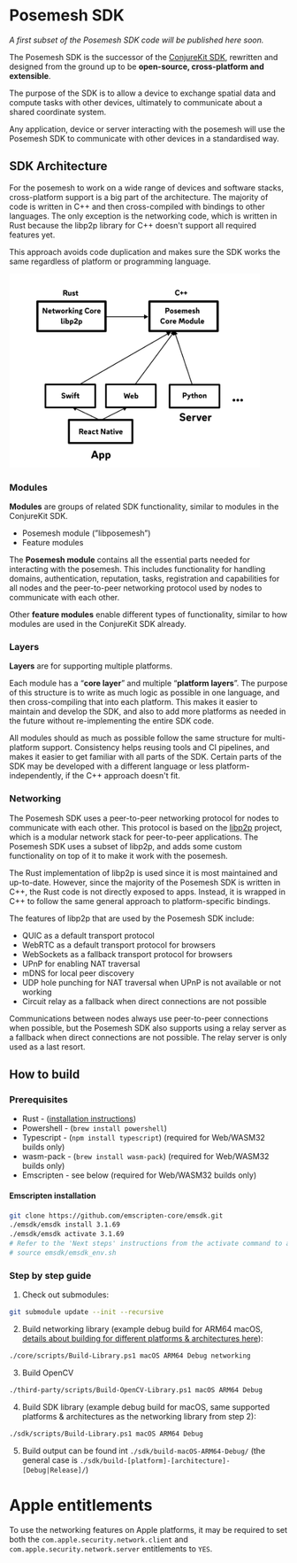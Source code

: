 # Posemesh SDK

_A first subset of the Posemesh SDK code will be published here soon._

The Posemesh SDK is the successor of the [ConjureKit SDK](https://conjurekit.dev), rewritten and designed from the ground up to be **open-source, cross-platform and extensible**.

The purpose of the SDK is to allow a device to exchange spatial data and compute tasks with other devices, ultimately to communicate about a shared coordinate system.

Any application, device or server interacting with the posemesh will use the Posemesh SDK to communicate with other devices in a standardised way.

## SDK Architecture
For the posemesh to work on a wide range of devices and software stacks, cross-platform support is a big part of the architecture. The majority of code is written in C++ and then cross-compiled with bindings to other languages. The only exception is the networking code, which is written in Rust because the libp2p library for C++ doesn't support all required features yet.

This approach avoids code duplication and makes sure the SDK works the same regardless of platform or programming language.

<img src="docs/images/multiplatform-diagram.png" height="350">

### Modules

**Modules** are groups of related SDK functionality, similar to modules in the ConjureKit SDK.

- Posemesh module (”libposemesh”)
- Feature modules

The **Posemesh module** contains all the essential parts needed for interacting with the posemesh. This includes functionality for handling domains, authentication, reputation, tasks, registration and capabilities for all nodes and the peer-to-peer networking protocol used by nodes to communicate with each other.

Other **feature modules** enable different types of functionality, similar to how modules are used in the ConjureKit SDK already.

### Layers

**Layers** are for supporting multiple platforms.

Each module has a “**core layer**” and multiple “**platform layers**”. The purpose of this structure is to write as much logic as possible in one language, and then cross-compiling that into each platform. This makes it easier to maintain and develop the SDK, and also to add more platforms as needed in the future without re-implementing the entire SDK code.

All modules should as much as possible follow the same structure for multi-platform support. Consistency helps reusing tools and CI pipelines, and makes it easier to get familiar with all parts of the SDK. Certain parts of the SDK may be developed with a different language or less platform-independently, if the C++ approach doesn't fit.

### Networking

The Posemesh SDK uses a peer-to-peer networking protocol for nodes to communicate with
each other. This protocol is based on the [libp2p](https://libp2p.io) project, which is
a modular network stack for peer-to-peer applications. The Posemesh SDK uses a subset of
libp2p, and adds some custom functionality on top of it to make it work with the
posemesh.

The Rust implementation of libp2p is used since it is most maintained and up-to-date. However, since the majority of the Posemesh SDK is written in C++, the Rust code is not directly exposed to apps. Instead, it is wrapped in C++ to follow the same general approach to platform-specific bindings.

The features of libp2p that are used by the Posemesh SDK include:
* QUIC as a default transport protocol
* WebRTC as a default transport protocol for browsers
* WebSockets as a fallback transport protocol for browsers
* UPnP for enabling NAT traversal
* mDNS for local peer discovery
* UDP hole punching for NAT traversal when UPnP is not available or not working
* Circuit relay as a fallback when direct connections are not possible

Communications between nodes always use peer-to-peer connections when possible, but the
Posemesh SDK also supports using a relay server as a fallback when direct connections
are not possible. The relay server is only used as a last resort.

## How to build

### Prerequisites

* Rust - ([installation instructions](https://www.rust-lang.org/tools/install)) 
* Powershell - (`brew install powershell`)
* Typescript - (`npm install typescript`) (required for Web/WASM32 builds only)
* wasm-pack - (`brew install wasm-pack`) (required for Web/WASM32 builds only)
* Emscripten - see below (required for Web/WASM32 builds only)

#### Emscripten installation
```sh
git clone https://github.com/emscripten-core/emsdk.git
./emsdk/emsdk install 3.1.69
./emsdk/emsdk activate 3.1.69
# Refer to the 'Next steps' instructions from the activate command to add Emscripten to the environment variables, or run:
# source emsdk/emsdk_env.sh
```

### Step by step guide
1. Check out submodules:
```sh
git submodule update --init --recursive
```

2. Build networking library (example debug build for ARM64 macOS, [details about building for different platforms & architectures here](https://github.com/aukilabs/posemesh/tree/main/core#building)):
```sh
./core/scripts/Build-Library.ps1 macOS ARM64 Debug networking
```

3. Build OpenCV
```sh
./third-party/scripts/Build-OpenCV-Library.ps1 macOS ARM64 Debug
```

4. Build SDK library (example debug build for macOS, same supported platforms & architectures as the networking library from step 2):
```sh
./sdk/scripts/Build-Library.ps1 macOS ARM64 Debug
```

5. Build output can be found int `./sdk/build-macOS-ARM64-Debug/` (the general case is `./sdk/build-[platform]-[architecture]-[Debug|Release]/`)

# Apple entitlements

To use the networking features on Apple platforms, it may be required to set both the `com.apple.security.network.client` and `com.apple.security.network.server` entitlements to `YES`.
